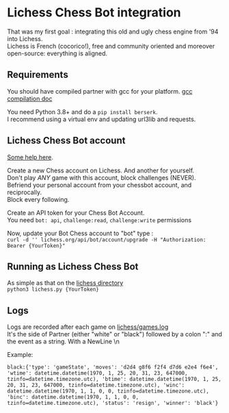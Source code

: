 # Lichess Chess Bot integration

That was my first goal : integrating this old and ugly chess engine from '94 into Lichess.<br/>
Lichess is French (cocorico!), free and community oriented and moreover open-source: everything is aligned.<br/>


## Requirements
You should have compiled partner with gcc for your platform. [gcc compilation doc](./GCC-compilation.md)

You need Python 3.8+ and do a `pip install berserk`.<br/>
I recommend using a virtual env and updating url3lib and requests.


## Lichess Chess Bot account
[Some help here](https://lichess.org/forum/general-chess-discussion/how-to-make-a-chess-bot?page=2).

Create a new Chess account on Lichess. And another for yourself.<br/>
Don't play *ANY* game with this account, block challenges (NEVER).<br/>
Befriend your personal account from your chessbot account, and reciprocally.<br/>
Block every following.

Create an API token for your Chess Bot Account.<br/>
You need `bot: api`, `challenge:read`, `challenge:write` permissions

Now, update your Bot Chess account to "bot" type :<br/>
`curl -d '' lichess.org/api/bot/account/upgrade -H "Authorization: Bearer {YourToken}"`


## Running as Lichess Chess Bot
As simple as that on the [lichess directory](../lichess/)<br/>
`python3 lichess.py {YourToken}`


## Logs
Logs are recorded after each game on [lichess/games.log](../lichess/games.log)<br/>
It's the side of Partner (either "white" or "black") followed by a colon ":" and the event as a string. With a NewLine \n<br/>

Example:
```
black:{'type': 'gameState', 'moves': 'd2d4 g8f6 f2f4 d7d6 e2e4 f6e4', 'wtime': datetime.datetime(1970, 1, 25, 20, 31, 23, 647000, tzinfo=datetime.timezone.utc), 'btime': datetime.datetime(1970, 1, 25, 20, 31, 23, 647000, tzinfo=datetime.timezone.utc), 'winc': datetime.datetime(1970, 1, 1, 0, 0, tzinfo=datetime.timezone.utc), 'binc': datetime.datetime(1970, 1, 1, 0, 0, tzinfo=datetime.timezone.utc), 'status': 'resign', 'winner': 'black'}
```
